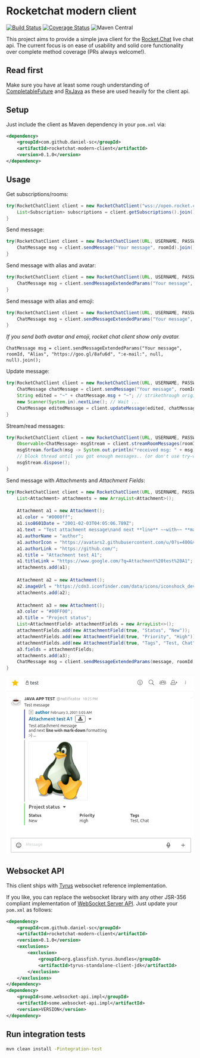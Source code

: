 # Rocketchat modern client

[![Build Status](https://travis-ci.org/daniel-sc/rocketchat-modern-client.svg?branch=master)](https://travis-ci.org/daniel-sc/rocketchat-modern-client)
[![Coverage Status](https://coveralls.io/repos/github/daniel-sc/rocketchat-modern-client/badge.svg?branch=master)](https://coveralls.io/github/daniel-sc/rocketchat-modern-client?branch=master)
![Maven Central](https://img.shields.io/maven-central/v/com.github.daniel-sc/rocketchat-modern-client?color=green)

This project aims to provide a simple java client for the [Rocket.Chat](https://rocket.chat) live chat api.
The current focus is on ease of usability and solid core functionality over complete method coverage (PRs always welcome!).

## Read first
Make sure you have at least some rough understanding of [CompletableFuture](https://docs.oracle.com/javase/8/docs/api/java/util/concurrent/CompletableFuture.html)
and [RxJava](https://github.com/ReactiveX/RxJava) as these are used heavily for the client api.

## Setup
Just include the client as Maven dependency in your `pom.xml` via:

```xml
<dependency>
    <groupId>com.github.daniel-sc</groupId>
    <artifactId>rocketchat-modern-client</artifactId>
    <version>0.1.0</version>
</dependency>
```

## Usage

Get subscriptions/rooms:
```java
try(RocketChatClient client = new RocketChatClient("wss://open.rocket.chat:443/websocket", USERNAME, PASSWORD)) {
    List<Subscription> subscriptions = client.getSubscriptions().join();
}
```

Send message:
```java
try(RocketChatClient client = new RocketChatClient(URL, USERNAME, PASSWORD)) {
    ChatMessage msg = client.sendMessage("Your message", roomId).join();
}
```

Send message with alias and avatar:
```java
try(RocketChatClient client = new RocketChatClient(URL, USERNAME, PASSWORD)) {
    ChatMessage msg = client.sendMessageExtendedParams("Your message", roomId, "Alias", "https://goo.gl/8afu6d", null, null, null).join();
}
```


Send message with alias and emoji:
```java
try(RocketChatClient client = new RocketChatClient(URL, USERNAME, PASSWORD)) {
    ChatMessage msg = client.sendMessageExtendedParams("Your message", roomId, "Alias", null, ":e-mail:", null, null).join();
}
```

_If you send both avatar and emoji, rocket chat client show only avatar._
```
ChatMessage msg = client.sendMessageExtendedParams("Your message", roomId, "Alias", "https://goo.gl/8afu6d", ":e-mail:", null, null).join();
```

Update message:
```java
try(RocketChatClient client = new RocketChatClient(URL, USERNAME, PASSWORD)) {
    ChatMessage chatMessage = client.sendMessage("Your message", roomId).join();
    String edited = "~" + chatMessage.msg + "~"; // strikethrough original message
    new Scanner(System.in).nextLine(); // Wait ...
    ChatMessage editedMessage = client.updateMessage(edited, chatMessage._id).join();
}
```

Stream/read messages:
```java
try(RocketChatClient client = new RocketChatClient(URL, USERNAME, PASSWORD)) {
    Observable<ChatMessage> msgStream = client.streamRoomMessages(roomId).join();
    msgStream.forEach(msg -> System.out.println("received msg: " + msg));
    // block thread until you got enough messages.. (or don't use try-with and close client explicitly)
    msgStream.dispose();
}
```

Send message with _Attachments_ and _Attachment Fields_:
```java
try(RocketChatClient client = new RocketChatClient(URL, USERNAME, PASSWORD)) {
    List<Attachment> attachments = new ArrayList<Attachment>();

    Attachment a1 = new Attachment();        
    a1.color = "#0000ff";
    a1.iso8601Date = "2001-02-03T04:05:06.789Z";
    a1.text = "Test attachment message\nand next **line** ~~with~~ **mark-down** formatting\n:-) ...";
    a1.authorName = "author";
    a1.authorIcon = "https://avatars2.githubusercontent.com/u/0?s=400&v=4";
    a1.authorLink = "https://github.com/";
    a1.title = "Attachment test A1";
    a1.titleLink = "https://www.google.com/?q=Attachment%20test%20A1";
    attachments.add(a1);

    Attachment a2 = new Attachment();
    a2.imageUrl = "https://cdn3.iconfinder.com/data/icons/iconshock_developer/linux.png";        
    attachments.add(a2);
            
    Attachment a3 = new Attachment();
    a3.color = "#00FF00";
    a3.title = "Project status"; 
    List<AttachmentField> attachmentFields = new ArrayList<>();
    attachmentFields.add(new AttachmentField(true, "Status", "New"));
    attachmentFields.add(new AttachmentField(true, "Priority", "High"));    
    attachmentFields.add(new AttachmentField(true, "Tags", "Test, Chat"));
    a3.fields = attachmentFields;
    attachments.add(a3);
    ChatMessage msg = client.sendMessageExtendedParams(message, roomId, rcAlias, rcAvatar, rcEmoji, null, attachments).join();
}
```
![Message with Attachments and Attachment Fields](img/message_attachments.png)

## Websocket API
This client ships with [Tyrus](https://github.com/tyrus-project/tyrus)
websocket reference implementation.

If you like, you can replace the websocket library with any 
other JSR-356 compliant implementation of [WebSocket Server API](https://mvnrepository.com/artifact/javax.websocket/javax.websocket-api).
Just update your `pom.xml` as follows:
```xml
<dependency>
    <groupId>com.github.daniel-sc</groupId>
    <artifactId>rocketchat-modern-client</artifactId>
    <version>0.1.0</version>
    <exclusions>
        <exclusion>
            <groupId>org.glassfish.tyrus.bundles</groupId>
            <artifactId>tyrus-standalone-client-jdk</artifactId>
        </exclusion>
    </exclusions>
</dependency>
<dependency>
    <groupId>some.websocket-api.impl</groupId>
    <artifactId>some.websocket-api.impl</artifactId>
    <version>VERSION</version>
</dependency>
```

## Run integration tests
```bash
mvn clean install -Pintegration-test
```

